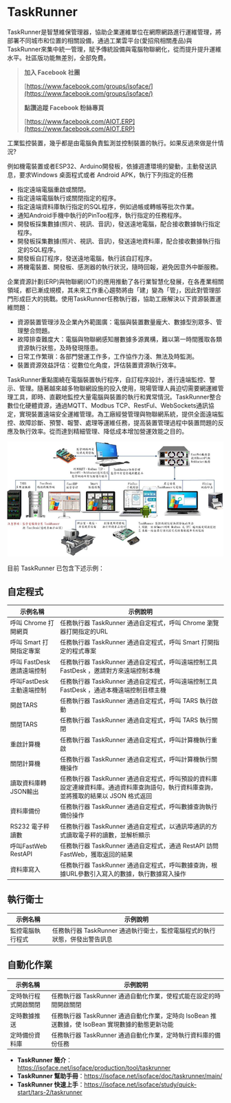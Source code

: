 # TaskRunner
TaskRunner是智慧維保管理器，協助企業運維單位在網際網路進行運維管理，將部署不同城市和位置的相關設備，通過工業雲平台(愛招飛相關產品)與TaskRunner來集中統一管理，賦予傳統設備與電腦物聯網化，從而提升提升運維水平。社區版功能無差別，全部免費。

> **加入 Facebook 社團**
>
> [https://www.facebook.com/groups/isoface/](https://www.facebook.com/groups/isoface/)
> 
> **點讚追蹤 Facebook 粉絲專頁**
> 
> [https://www.facebook.com/AIOT.ERP](https://www.facebook.com/AIOT.ERP)

工業監控裝置，幾乎都是由電腦負責監測並控制裝置的執行。如果反過來做是什情況?

例如機電裝置或者ESP32、Arduino開發板，依據週遭環境的變動，主動發送訊息，要求Windows 桌面程式或者 Android APK，執行下列指定的任務
* 指定遠端電腦重啟或關閉。
* 指定遠端電腦執行或關閉指定的程序。
* 指定遠端資料庫執行指定的SQL程序，例如過帳或轉帳等批次作業。
* 通知Android手機中執行的PinToo程序，執行指定的任務程序。
* 開發板採集數據(照片、視訊、音訊)，發送遠地電腦，配合接收數據執行指定程序。
* 開發板採集數據(照片、視訊、音訊)，發送遠地資料庫，配合接收數據執行指定的SQL程序。
* 開發板自訂程序，發送遠地電腦，執行該自訂程序。
* 將機電裝置、開發板、感測器的執行狀況，隨時回報，避免因意外中斷服務。

企業資源計劃(ERP)與物聯網(IOT)的應用推動了各行業智慧化發展，在各產業相關領域，都已漸成規模，其未來工作重心趨勢將由「建」變為「管」，因此對管理部門形成巨大的挑戰。使用TaskRunner任務執行器，協助工廠解決以下資源裝置運維問題：
* 資源裝置管理涉及企業內外範圍廣：電腦與裝置數量龐大、數據型別眾多、管理整合問題。
* 故障排查難度大：電腦與物聯網感知層數據多源異構，難以第一時間獲取各類資源執行狀態，及時發現隱患。
* 日常工作繁瑣：各部門營運工作多，工作協作力淺、無法及時監測。
* 裝置資源效益評估：從數位化角度，評估裝置資源執行效率。

TaskRunner重點圍繞在電腦裝置執行程序，自訂程序設計，進行遠端監控、警示、管理。隨著越來越多物聯網設施的投入使用，現場管理人員迫切需要網運維管理工具，即時、直觀地監控大量電腦與裝置的執行和異常情況。TaskRunner整合數位化硬體資源，通過MQTT、Modbus TCP、RestFul、WebSockets通訊協定，實現裝置遠端安全運維管理。為工廠經營管理與物聯網系統，提供全面遠端監控、故障診斷、預警、報警、處理等運維任務，提高裝置管理過程中裝置問題的反應及執行效率。從而達到精細管理、降低成本增加營運效能之目的。

![](images/290435657.jpg)

目前 TaskRunner 已包含下述示例：

## 自定程式

|示例名稱|示例說明|
|---|---|
|呼叫 Chrome 打開網頁|任務執行器 TaskRunner 通過自定程式，呼叫 Chrome 瀏覽器打開指定的URL|
|呼叫 Smart 打開指定專案|任務執行器 TaskRunner 通過自定程式，呼叫 Smart 打開指定的程式專案|
|呼叫 FastDesk 邀請遠端控制|任務執行器 TaskRunner 通過自定程式，呼叫遠端控制工具 FastDesk ，邀請對方來遠端控制本機|
|呼叫FastDesk主動遠端控制|任務執行器 TaskRunner 通過自定程式，呼叫遠端控制工具 FastDesk ，通過本機遠端控制目標主機|
|開啟TARS|任務執行器 TaskRunner 通過自定程式，呼叫 TARS 執行啟動|
|關閉TARS|任務執行器 TaskRunner 通過自定程式，呼叫 TARS 執行關閉|
|重啟計算機|任務執行器 TaskRunner 通過自定程式，呼叫計算機執行重啟|
|關閉計算機|任務執行器 TaskRunner 通過自定程式，呼叫計算機執行關機操作|
|讀取資料庫轉JSON輸出|任務執行器 TaskRunner 通過自定程式，呼叫預設的資料庫設定連線資料庫。通過資料庫查詢語句，執行資料庫查詢，並將獲取的結果以 JSON 格式返回|
|資料庫備份|任務執行器 TaskRunner 通過自定程式，呼叫數據查詢執行備份操作|
|RS232 電子秤讀數|任務執行器 TaskRunner 通過自定程式，以通訊埠通訊的方式讀取電子秤的讀數，並解析顯示|
|呼叫FastWeb RestAPI|任務執行器 TaskRunner 通過自定程式，通過 RestAPI 訪問 FastWeb，獲取返回的結果|
|資料庫寫入|任務執行器 TaskRunner 通過自定程式，呼叫數據查詢，根據URL參數引入寫入的數據，執行數據寫入操作|

## 執行衛士

|示例名稱|示例說明|
|---|---|
|監控電腦執行程式|任務執行器 TaskRunner 通過執行衛士，監控電腦程式的執行狀態，併發出警告訊息|

## 自動化作業

|示例名稱|示例說明|
|---|---|
|定時執行程式開啟關閉|任務執行器 TaskRunner 通過自動化作業，使程式能在設定的時間開啟關閉|
|定時數據推送|任務執行器 TaskRunner 通過自動化作業，定時向 IsoBean 推送數據，使 IsoBean 實現數據的動態更新功能|
|定時備份資料庫|任務執行器 TaskRunner 通過自動化作業，定時執行資料庫的備份任務|

* **TaskRunner 簡介**：https://isoface.net/isoface/production/tool/taskrunner
* **TaskRunner 幫助手冊**：https://isoface.net/isoface/doc/taskrunner/main/
* **TaskRunner 快速上手**：https://isoface.net/isoface/study/quick-start/tars-2/taskrunner